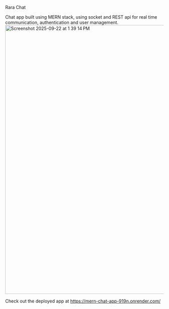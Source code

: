 Rara Chat

Chat app built using MERN stack, using socket and REST api for real time communication, authentication and user management.
<img width="1275" height="852" alt="Screenshot 2025-09-22 at 1 39 14 PM" src="https://github.com/user-attachments/assets/46b9046c-78e7-4a7a-b9d9-13aa386c4200" />

Check out the deployed app at https://mern-chat-app-919n.onrender.com/
